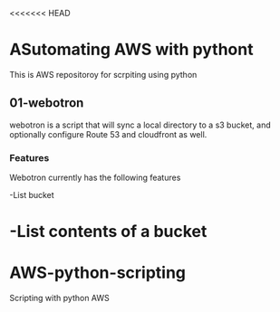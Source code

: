 <<<<<<< HEAD
# ASutomating AWS with pythont
This is AWS repositoroy for scrpiting using python

## 01-webotron

webotron is a script that will sync a local directory to a s3 bucket, and optionally configure Route 53 and cloudfront as well.

### Features

Webotron currently has the following features

-List bucket

-List contents of a bucket 
=======
# AWS-python-scripting

Scripting  with python AWS  

